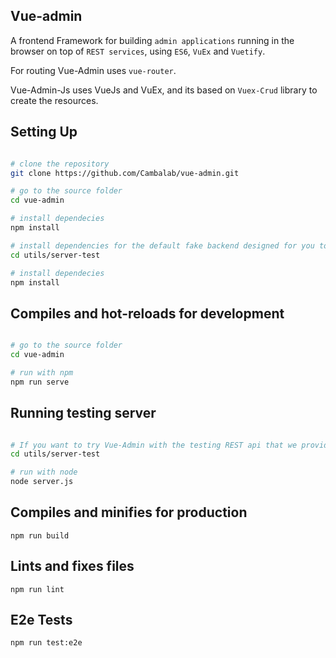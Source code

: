 ## Vue-admin

A frontend Framework for building `admin applications` running in the browser
on top of `REST services`, using `ES6`, `VuEx` and `Vuetify`.

For routing Vue-Admin uses `vue-router`.

Vue-Admin-Js uses VueJs and VuEx, and its based on `Vuex-Crud` library to create the resources.

## Setting Up

```bash

# clone the repository
git clone https://github.com/Cambalab/vue-admin.git

# go to the source folder
cd vue-admin

# install dependecies
npm install

# install dependencies for the default fake backend designed for you to testing the framework. It will running on localhost:8080
cd utils/server-test

# install dependecies
npm install

```

## Compiles and hot-reloads for development

```bash

# go to the source folder
cd vue-admin

# run with npm
npm run serve

```

## Running testing server

```bash

# If you want to try Vue-Admin with the testing REST api that we provide
cd utils/server-test

# run with node
node server.js

```

## Compiles and minifies for production

```
npm run build
```

## Lints and fixes files

```
npm run lint
```

## E2e Tests

```
npm run test:e2e
```
